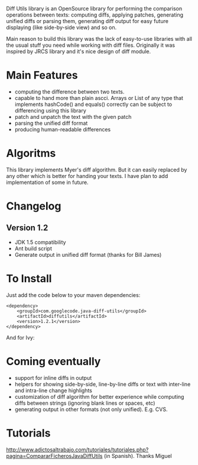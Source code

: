 Diff Utils library is an OpenSource library for performing the comparison operations between texts: computing diffs, applying patches, generating unified diffs or parsing them, generating diff output for easy future displaying (like side-by-side view) and so on.

Main reason to build this library was the lack of easy-to-use libraries with all the usual stuff you need while working with diff files. Originally it was inspired by JRCS library and it's nice design of diff module.

# Main Features

* computing the difference between two texts.
* capable to hand more than plain ascci. Arrays or List of any type that implements hashCode() and equals() correctly can be subject to differencing using this library
* patch and unpatch the text with the given patch
* parsing the unified diff format
* producing human-readable differences

# Algoritms

This library implements Myer's diff algorithm. But it can easily replaced by any other which is better for handing your texts. I have plan to add implementation of some in future.

# Changelog

## Version 1.2
* JDK 1.5 compatibility
* Ant build script
* Generate output in unified diff format (thanks for Bill James)

# To Install

Just add the code below to your maven dependencies:

    <dependency>
        <groupId>com.googlecode.java-diff-utils</groupId>
        <artifactId>diffutils</artifactId>
        <version>1.2.1</version>
    </dependency>

And for Ivy:
    <dependency org="com.googlecode.java-diff-utils" name="diffutils" rev="1.2.1"/>

# Coming eventually

* support for inline diffs in output
* helpers for showing side-by-side, line-by-line diffs or text with inter-line and intra-line change highlights
* customization of diff algorithm for better experience while computing diffs between strings (ignoring blank lines or spaces, etc)
* generating output in other formats (not only unified). E.g. CVS.

# Tutorials

http://www.adictosaltrabajo.com/tutoriales/tutoriales.php?pagina=CompararFicherosJavaDiffUtils (in Spanish). Thanks Miguel
